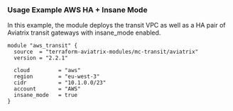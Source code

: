 ### Usage Example AWS HA + Insane Mode

In this example, the module deploys the transit VPC as well as a HA pair of Aviatrix transit gateways with insane_mode enabled.

```hcl
module "aws_transit" {
  source  = "terraform-aviatrix-modules/mc-transit/aviatrix"
  version = "2.2.1"

  cloud         = "aws"
  region        = "eu-west-3"
  cidr          = "10.1.0.0/23"
  account       = "AWS"
  insane_mode   = true
}
```